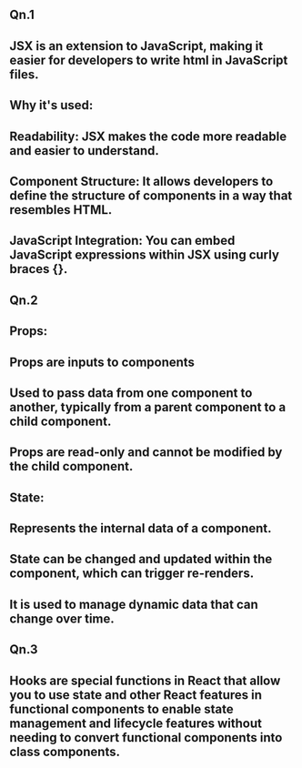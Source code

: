 ## Qn.1
## JSX is an extension to JavaScript, making it easier for developers to write html in JavaScript files.
## Why it's used:
## Readability: JSX makes the code more readable and easier to understand.
## Component Structure: It allows developers to define the structure of components in a way that resembles HTML.
## JavaScript Integration: You can embed JavaScript expressions within JSX using curly braces {}.

## Qn.2
## Props:
## Props are inputs to components
## Used to pass data from one component to another, typically from a parent component to a child component.
## Props are read-only and cannot be modified by the child component.

## State:
## Represents the internal data of a component.
## State can be changed and updated within the component, which can trigger re-renders.
## It is used to manage dynamic data that can change over time.

## Qn.3
## Hooks are special functions in React that allow you to use state and other React features in functional components to enable state management and lifecycle features without needing to convert functional components into class components.